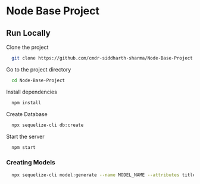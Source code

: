 
# Node Base Project

## Run Locally

Clone the project

```bash
  git clone https://github.com/cmdr-siddharth-sharma/Node-Base-Project.git
```

Go to the project directory

```bash
  cd Node-Base-Project
```

Install dependencies

```bash
  npm install
```

Create Database

```bash
  npx sequelize-cli db:create
```

Start the server

```bash
  npm start
```

### Creating Models

```bash
  npx sequelize-cli model:generate --name MODEL_NAME --attributes title:string,body:text
```

